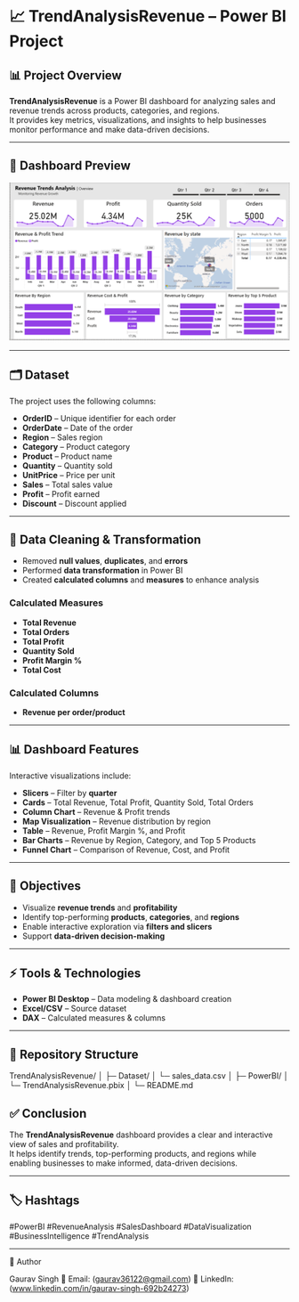 # 📈 TrendAnalysisRevenue – Power BI Project

## 📊 Project Overview
**TrendAnalysisRevenue** is a Power BI dashboard for analyzing sales and revenue trends across products, categories, and regions.  
It provides key metrics, visualizations, and insights to help businesses monitor performance and make data-driven decisions.

---
## 📸 Dashboard Preview
![Dashboard Preview](https://github.com/gaurav36122/trend_analysis_revenue-excel-bi/blob/main/Dashboard.png?raw=true)  

---

## 🗂 Dataset
The project uses the following columns:

- **OrderID** – Unique identifier for each order  
- **OrderDate** – Date of the order  
- **Region** – Sales region  
- **Category** – Product category  
- **Product** – Product name  
- **Quantity** – Quantity sold  
- **UnitPrice** – Price per unit  
- **Sales** – Total sales value  
- **Profit** – Profit earned  
- **Discount** – Discount applied  

---

## 🧹 Data Cleaning & Transformation
- Removed **null values**, **duplicates**, and **errors**  
- Performed **data transformation** in Power BI  
- Created **calculated columns** and **measures** to enhance analysis  

### Calculated Measures
- **Total Revenue**  
- **Total Orders**  
- **Total Profit**  
- **Quantity Sold**  
- **Profit Margin %**  
- **Total Cost**  

### Calculated Columns
- **Revenue per order/product**  

---

## 📊 Dashboard Features
Interactive visualizations include:  

- **Slicers** – Filter by **quarter**  
- **Cards** – Total Revenue, Total Profit, Quantity Sold, Total Orders  
- **Column Chart** – Revenue & Profit trends  
- **Map Visualization** – Revenue distribution by region  
- **Table** – Revenue, Profit Margin %, and Profit  
- **Bar Charts** – Revenue by Region, Category, and Top 5 Products  
- **Funnel Chart** – Comparison of Revenue, Cost, and Profit  

---

## 🎯 Objectives
- Visualize **revenue trends** and **profitability**  
- Identify top-performing **products**, **categories**, and **regions**  
- Enable interactive exploration via **filters and slicers**  
- Support **data-driven decision-making**  

---

## ⚡ Tools & Technologies
- **Power BI Desktop** – Data modeling & dashboard creation  
- **Excel/CSV** – Source dataset  
- **DAX** – Calculated measures & columns  

---



## 🔗 Repository Structure

TrendAnalysisRevenue/
│
├─ Dataset/
│ └─ sales_data.csv
│
├─ PowerBI/
│ └─ TrendAnalysisRevenue.pbix
│
└─ README.md

## ✅ Conclusion
The **TrendAnalysisRevenue** dashboard provides a clear and interactive view of sales and profitability.  
It helps identify trends, top-performing products, and regions while enabling businesses to make informed, data-driven decisions.  

---

## 🏷 Hashtags
#PowerBI #RevenueAnalysis #SalesDashboard #DataVisualization #BusinessIntelligence #TrendAnalysis  

---

👤 Author

Gaurav Singh
📧 Email: (gaurav36122@gmail.com)
💼 LinkedIn: (www.linkedin.com/in/gaurav-singh-692b24273)
